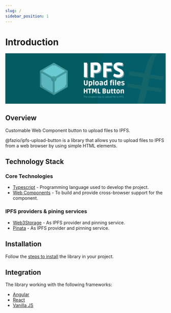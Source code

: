 ```yaml
---
slug: /
sidebar_position: 1
---
```


# Introduction

<img src="img/banner.png" />


## Overview

Customable Web Component button to upload files to IPFS.

@fazio/ipfs-upload-button is a library that allows you to upload files to IPFS from a web browser by using simple HTML elements.

## Technology Stack

### Core Technologies

  - [Typescript](https://www.typescriptlang.org/) - Programming language used to develop the project.
  - [Web Components](https://developer.mozilla.org/en-US/docs/Web/Web_Components) - To build and provide cross-browser support for the component.

### IPFS providers & pining services
  - [Web3Storage](https://web3.storage/) - As IPFS provider and pinning service.
  - [Pinata](https://pinata.cloud/) - As IPFS provider and pinning service.

    
## Installation 

Follow the [steps to install](./install) the library in your project.

## Integration

The library working with the following frameworks:

  - [Angular](/category/angular)
  - [React](/category/reactjs)
  - [Vanilla JS](/category/vanilla-javascript)